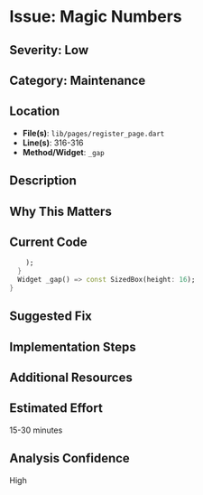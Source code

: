 # Issue: Magic Numbers

## Severity: Low

## Category: Maintenance

## Location
- **File(s)**: `lib/pages/register_page.dart`
- **Line(s)**: 316-316
- **Method/Widget**: `_gap`

## Description


## Why This Matters


## Current Code
```dart
    );
  }
  Widget _gap() => const SizedBox(height: 16);
}

```

## Suggested Fix


## Implementation Steps


## Additional Resources


## Estimated Effort
15-30 minutes

## Analysis Confidence
High
